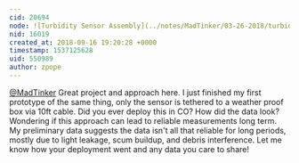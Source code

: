 ```yaml
---
cid: 20694
node: ![Turbidity Sensor Assembly](../notes/MadTinker/03-26-2018/turbidity-sensor-assembly)
nid: 16019
created_at: 2018-09-16 19:20:28 +0000
timestamp: 1537125628
uid: 550989
author: zpope
---
```


[@MadTinker](/profile/MadTinker) Great project and approach here. I just finished my first prototype of the same thing, only the sensor is tethered to a weather proof box via 10ft cable. Did you ever deploy this in CO? How did the data look? Wondering if this approach can lead to reliable measurements long term. My preliminary data suggests the data isn't all that reliable for long periods, mostly due to light leakage, scum buildup, and debris interference. Let me know how your deployment went and any data you care to share!